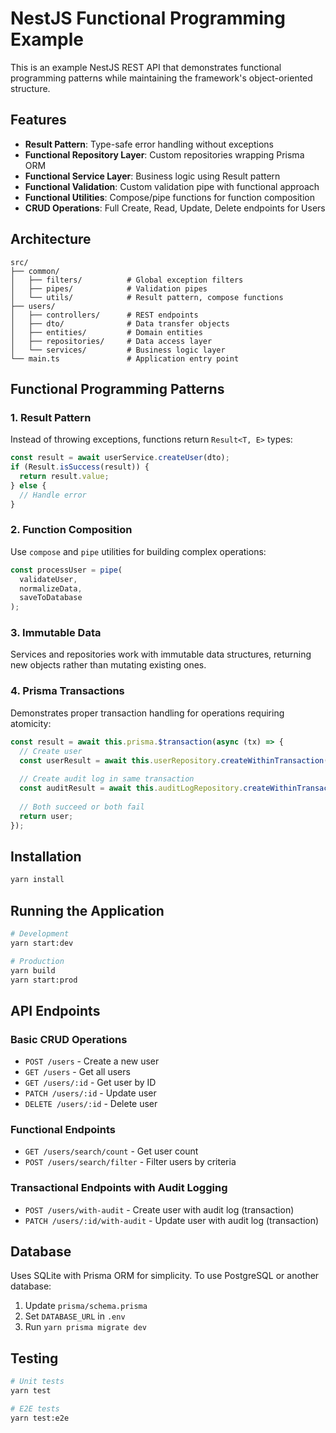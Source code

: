 # NestJS Functional Programming Example

This is an example NestJS REST API that demonstrates functional programming patterns while maintaining the framework's object-oriented structure.

## Features

- **Result Pattern**: Type-safe error handling without exceptions
- **Functional Repository Layer**: Custom repositories wrapping Prisma ORM
- **Functional Service Layer**: Business logic using Result pattern
- **Functional Validation**: Custom validation pipe with functional approach
- **Functional Utilities**: Compose/pipe functions for function composition
- **CRUD Operations**: Full Create, Read, Update, Delete endpoints for Users

## Architecture

```
src/
├── common/
│   ├── filters/          # Global exception filters
│   ├── pipes/            # Validation pipes
│   └── utils/            # Result pattern, compose functions
├── users/
│   ├── controllers/      # REST endpoints
│   ├── dto/              # Data transfer objects
│   ├── entities/         # Domain entities
│   ├── repositories/     # Data access layer
│   └── services/         # Business logic layer
└── main.ts               # Application entry point
```

## Functional Programming Patterns

### 1. Result Pattern
Instead of throwing exceptions, functions return `Result<T, E>` types:

```typescript
const result = await userService.createUser(dto);
if (Result.isSuccess(result)) {
  return result.value;
} else {
  // Handle error
}
```

### 2. Function Composition
Use `compose` and `pipe` utilities for building complex operations:

```typescript
const processUser = pipe(
  validateUser,
  normalizeData,
  saveToDatabase
);
```

### 3. Immutable Data
Services and repositories work with immutable data structures, returning new objects rather than mutating existing ones.

### 4. Prisma Transactions
Demonstrates proper transaction handling for operations requiring atomicity:

```typescript
const result = await this.prisma.$transaction(async (tx) => {
  // Create user
  const userResult = await this.userRepository.createWithinTransaction(dto, tx);
  
  // Create audit log in same transaction
  const auditResult = await this.auditLogRepository.createWithinTransaction(auditData, tx);
  
  // Both succeed or both fail
  return user;
});
```

## Installation

```bash
yarn install
```

## Running the Application

```bash
# Development
yarn start:dev

# Production
yarn build
yarn start:prod
```

## API Endpoints

### Basic CRUD Operations
- `POST /users` - Create a new user
- `GET /users` - Get all users
- `GET /users/:id` - Get user by ID
- `PATCH /users/:id` - Update user
- `DELETE /users/:id` - Delete user

### Functional Endpoints
- `GET /users/search/count` - Get user count
- `POST /users/search/filter` - Filter users by criteria

### Transactional Endpoints with Audit Logging
- `POST /users/with-audit` - Create user with audit log (transaction)
- `PATCH /users/:id/with-audit` - Update user with audit log (transaction)

## Database

Uses SQLite with Prisma ORM for simplicity. To use PostgreSQL or another database:

1. Update `prisma/schema.prisma`
2. Set `DATABASE_URL` in `.env`
3. Run `yarn prisma migrate dev`

## Testing

```bash
# Unit tests
yarn test

# E2E tests
yarn test:e2e
```